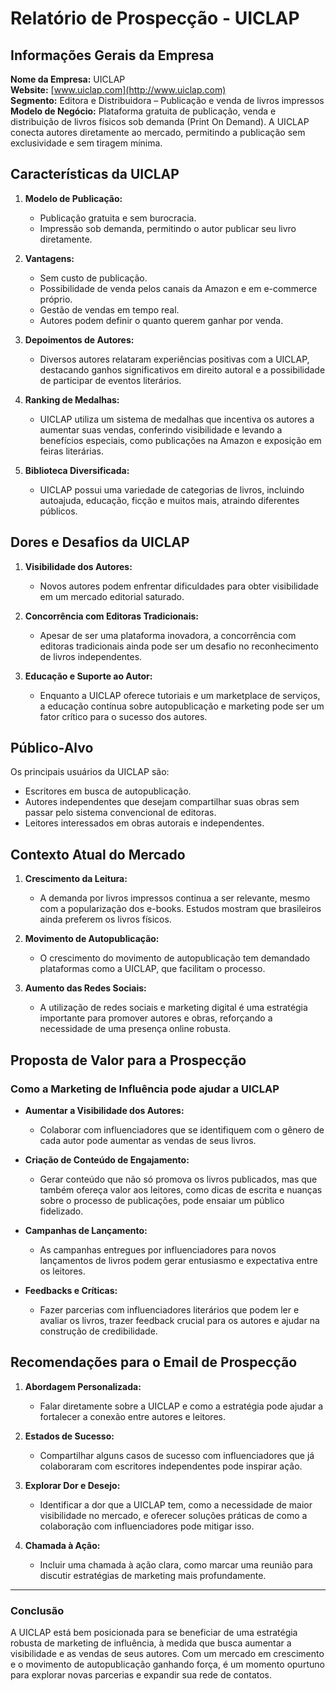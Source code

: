 # Relatório de Prospecção - UICLAP

## Informações Gerais da Empresa

**Nome da Empresa:** UICLAP  
**Website:** [www.uiclap.com](http://www.uiclap.com)  
**Segmento:** Editora e Distribuidora – Publicação e venda de livros impressos  
**Modelo de Negócio:** Plataforma gratuita de publicação, venda e distribuição de livros físicos sob demanda (Print On Demand). A UICLAP conecta autores diretamente ao mercado, permitindo a publicação sem exclusividade e sem tiragem mínima.

## Características da UICLAP

1. **Modelo de Publicação:**
   - Publicação gratuita e sem burocracia.
   - Impressão sob demanda, permitindo o autor publicar seu livro diretamente.

2. **Vantagens:**
   - Sem custo de publicação.
   - Possibilidade de venda pelos canais da Amazon e em e-commerce próprio.
   - Gestão de vendas em tempo real.
   - Autores podem definir o quanto querem ganhar por venda.

3. **Depoimentos de Autores:**
   - Diversos autores relataram experiências positivas com a UICLAP, destacando ganhos significativos em direito autoral e a possibilidade de participar de eventos literários.

4. **Ranking de Medalhas:**
   - UICLAP utiliza um sistema de medalhas que incentiva os autores a aumentar suas vendas, conferindo visibilidade e levando a benefícios especiais, como publicações na Amazon e exposição em feiras literárias.

5. **Biblioteca Diversificada:**
   - UICLAP possui uma variedade de categorias de livros, incluindo autoajuda, educação, ficção e muitos mais, atraindo diferentes públicos.

## Dores e Desafios da UICLAP

1. **Visibilidade dos Autores:**
   - Novos autores podem enfrentar dificuldades para obter visibilidade em um mercado editorial saturado.

2. **Concorrência com Editoras Tradicionais:**
   - Apesar de ser uma plataforma inovadora, a concorrência com editoras tradicionais ainda pode ser um desafio no reconhecimento de livros independentes.

3. **Educação e Suporte ao Autor:**
   - Enquanto a UICLAP oferece tutoriais e um marketplace de serviços, a educação contínua sobre autopublicação e marketing pode ser um fator crítico para o sucesso dos autores.

## Público-Alvo

Os principais usuários da UICLAP são:
- Escritores em busca de autopublicação.
- Autores independentes que desejam compartilhar suas obras sem passar pelo sistema convencional de editoras.
- Leitores interessados em obras autorais e independentes.

## Contexto Atual do Mercado

1. **Crescimento da Leitura:**
   - A demanda por livros impressos continua a ser relevante, mesmo com a popularização dos e-books. Estudos mostram que brasileiros ainda preferem os livros físicos.

2. **Movimento de Autopublicação:**
   - O crescimento do movimento de autopublicação tem demandado plataformas como a UICLAP, que facilitam o processo.

3. **Aumento das Redes Sociais:**
   - A utilização de redes sociais e marketing digital é uma estratégia importante para promover autores e obras, reforçando a necessidade de uma presença online robusta.

## Proposta de Valor para a Prospecção

### Como a Marketing de Influência pode ajudar a UICLAP

- **Aumentar a Visibilidade dos Autores:**
  - Colaborar com influenciadores que se identifiquem com o gênero de cada autor pode aumentar as vendas de seus livros.

- **Criação de Conteúdo de Engajamento:**
  - Gerar conteúdo que não só promova os livros publicados, mas que também ofereça valor aos leitores, como dicas de escrita e nuanças sobre o processo de publicações, pode ensaiar um público fidelizado.

- **Campanhas de Lançamento:**
  - As campanhas entregues por influenciadores para novos lançamentos de livros podem gerar entusiasmo e expectativa entre os leitores.

- **Feedbacks e Críticas:**
  - Fazer parcerias com influenciadores literários que podem ler e avaliar os livros, trazer feedback crucial para os autores e ajudar na construção de credibilidade.

## Recomendações para o Email de Prospecção

1. **Abordagem Personalizada:**
   - Falar diretamente sobre a UICLAP e como a estratégia pode ajudar a fortalecer a conexão entre autores e leitores.

2. **Estados de Sucesso:**
   - Compartilhar alguns casos de sucesso com influenciadores que já colaboraram com escritores independentes pode inspirar ação.

3. **Explorar Dor e Desejo:**
   - Identificar a dor que a UICLAP tem, como a necessidade de maior visibilidade no mercado, e oferecer soluções práticas de como a colaboração com influenciadores pode mitigar isso.

4. **Chamada à Ação:**
   - Incluir uma chamada à ação clara, como marcar uma reunião para discutir estratégias de marketing mais profundamente.

---

### Conclusão

A UICLAP está bem posicionada para se beneficiar de uma estratégia robusta de marketing de influência, à medida que busca aumentar a visibilidade e as vendas de seus autores. Com um mercado em crescimento e o movimento de autopublicação ganhando força, é um momento opurtuno para explorar novas parcerias e expandir sua rede de contatos.